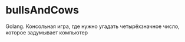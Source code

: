 # bullsAndCows
Golang. Консольная игра, где нужно угадать четырёхзначное число, которое задумывает компьютер


